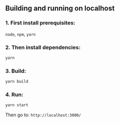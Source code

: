 
## Building and running on localhost

### 1. First install prerequisites:
`node`, `npm`, `yarn`

### 2. Then install dependencies:
```sh
yarn
```

### 3. Build:
```sh
yarn build
```

### 4. Run:

```sh
yarn start
```

Then go to: `http://localhost:3000/`
